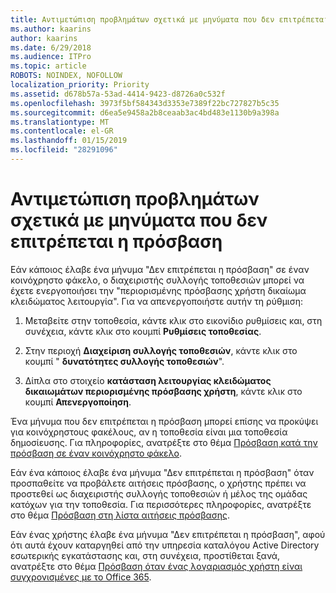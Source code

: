 ```yaml
---
title: Αντιμετώπιση προβλημάτων σχετικά με μηνύματα που δεν επιτρέπεται η πρόσβαση
ms.author: kaarins
author: kaarins
ms.date: 6/29/2018
ms.audience: ITPro
ms.topic: article
ROBOTS: NOINDEX, NOFOLLOW
localization_priority: Priority
ms.assetid: d678b57a-53ad-4414-9423-d8726a0c532f
ms.openlocfilehash: 3973f5bf584343d3353e7389f22bc727827b5c35
ms.sourcegitcommit: d6ea5e9458a2b8ceaab3ac4bd483e1130b9a398a
ms.translationtype: MT
ms.contentlocale: el-GR
ms.lasthandoff: 01/15/2019
ms.locfileid: "28291096"
---
```

# <a name="troubleshoot-access-denied-messages"></a>Αντιμετώπιση προβλημάτων σχετικά με μηνύματα που δεν επιτρέπεται η πρόσβαση

Εάν κάποιος έλαβε ένα μήνυμα "Δεν επιτρέπεται η πρόσβαση" σε έναν κοινόχρηστο φάκελο, ο διαχειριστής συλλογής τοποθεσιών μπορεί να έχετε ενεργοποιήσει την "περιορισμένης πρόσβασης χρήστη δικαίωμα κλειδώματος λειτουργία". Για να απενεργοποιήστε αυτήν τη ρύθμιση: 
  
1. Μεταβείτε στην τοποθεσία, κάντε κλικ στο εικονίδιο ρυθμίσεις και, στη συνέχεια, κάντε κλικ στο κουμπί **Ρυθμίσεις τοποθεσίας**.
    
2. Στην περιοχή **Διαχείριση συλλογής τοποθεσιών**, κάντε κλικ στο κουμπί " **δυνατότητες συλλογής τοποθεσιών**".
    
3. Δίπλα στο στοιχείο **κατάσταση λειτουργίας κλειδώματος δικαιωμάτων περιορισμένης πρόσβασης χρήστη**, κάντε κλικ στο κουμπί **Απενεργοποίηση**.
    
Ένα μήνυμα που δεν επιτρέπεται η πρόσβαση μπορεί επίσης να προκύψει για κοινόχρηστους φακέλους, αν η τοποθεσία είναι μια τοποθεσία δημοσίευσης. Για πληροφορίες, ανατρέξτε στο θέμα [Πρόσβαση κατά την πρόσβαση σε έναν κοινόχρηστο φάκελο](https://go.microsoft.com/fwlink/?linkid=2004317).
  
Εάν ένα κάποιος έλαβε ένα μήνυμα "Δεν επιτρέπεται η πρόσβαση" όταν προσπαθείτε να προβάλετε αιτήσεις πρόσβασης, ο χρήστης πρέπει να προστεθεί ως διαχειριστής συλλογής τοποθεσιών ή μέλος της ομάδας κατόχων για την τοποθεσία. Για περισσότερες πληροφορίες, ανατρέξτε στο θέμα [Πρόσβαση στη λίστα αιτήσεις πρόσβασης](https://go.microsoft.com/fwlink/?linkid=2004220).
  
Εάν ένας χρήστης έλαβε ένα μήνυμα "Δεν επιτρέπεται η πρόσβαση", αφού ότι αυτά έχουν καταργηθεί από την υπηρεσία καταλόγου Active Directory εσωτερικής εγκατάστασης και, στη συνέχεια, προστίθεται ξανά, ανατρέξτε στο θέμα [Πρόσβαση όταν ένας λογαριασμός χρήστη είναι συγχρονισμένες με το Office 365](https://go.microsoft.com/fwlink/?linkid=2004318).
  

